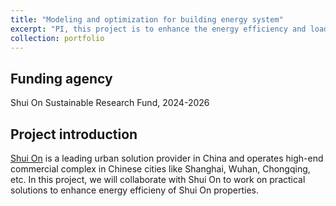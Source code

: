 ```yaml
---
title: "Modeling and optimization for building energy system"
excerpt: "PI, this project is to enhance the energy efficiency and load flexibility of commercial building"
collection: portfolio
---
```


## Funding agency
Shui On Sustainable Research Fund, 2024-2026 

## Project introduction
[Shui On](https://www.shuionland.com/index.html) is a leading urban solution provider in China and operates high-end commercial complex in Chinese cities like Shanghai, Wuhan, Chongqing, etc. In this project, we will collaborate with Shui On to work on practical solutions to enhance energy efficieny of Shui On properties.